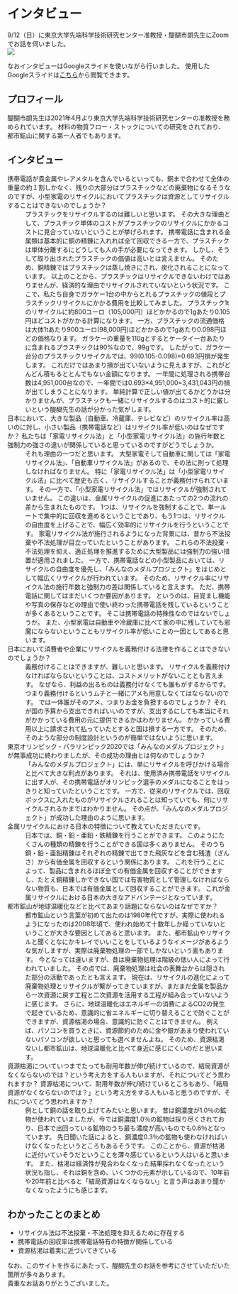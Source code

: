 [//SCML_TITLE]: # (インタビュー)

# インタビュー

<NoIndent>
9/12（日）に東京大学先端科学技術研究センター准教授・醍醐市朗先生にZoomでお話を伺いました。
</NoIndent>

<div class="image_container">
    <Image src="../img/activity/interview/thumbnail.jpg"></Image>
</div>

なおインタビューはGoogleスライドを使いながら行いました。
使用したGoogleスライドは<a href="https://docs.google.com/presentation/d/1scF1wNfPfZGIbLZwAJ-I-G7dXXsWGbSxU4k5iHcPYrU/view">こちら</a>から閲覧できます。

## プロフィール

醍醐市朗先生は2021年4月より東京大学先端科学技術研究センターの准教授を務められています。
材料の物質フロー・ストックについての研究をされており、都市鉱山に関する第一人者でもあります。

## インタビュー

<dl class="Q_A">
<dt id="q1">
携帯電話が<Word>貴金属</Word>や<Word>レアメタル</Word>を含んでいるといっても、銅まで合わせて全体の重量の約１割しかなく、残りの大部分はプラスチックなどの廃棄物になるそうなのですが、小型家電のリサイクルにおいてプラスチックは資源としてリサイクルすることはできないのでしょうか？
</dt>

<dd>
プラスチックをリサイクルするのは難しいと思います。
その大きな理由として、プラスチック単体のコストがプラスチックのリサイクルにかかるコストに見合っていないということが挙げられます。
携帯電話に含まれる金属類は基本的に銅の<Word>精錬</Word>に入れれば全て回収できる一方で、プラスチックは単体分離するにどうしても人の手が必要になってきます。
しかし、そうして取り出されたプラスチックの価値は高いとは言えません。
そのため、銅精錬ではプラスチックは蒸し焼きにされ、炭化されることになっています。
以上のことから、プラスチックはリサイクルできないわけではありませんが、経済的な理由でリサイクルされていないという状況です。

<Column title="補足">
ここで、私たち自身でガラケー1台の中からとれるプラスチックの値段とプラスチックリサイクルにかかる費用を比較してみました。
プラスチック1tのリサイクルに約800ユーロ（105,000円）ほどかかるので1gあたり0.105円ほどコストがかかる計算になります。
一方、プラスチックの流通価格は大体1tあたり900ユーロ(98,000円)ほどかかるので1gあたり0.098円ほどの価格なります。
ガラケーの重量を110gとするとケータイ一台あたりに含まれるプラスチックは90%なので、99gです。
したがって、ガラケ一台分のプラスチックリサイクルでは、99(0.105-0.098)=0.693円損が発生します。
これだけではあまり損が出ていないように見えますが、これがどんどん積もるととんでもない金額になります。
一年間に処理される携帯台数は4,951,000台なので、一年間では0.693×4,951,000=3,431,043円の損が出てしまうことになります。
単純計算で正しい値が出てるかどうかは分かりませんが、プラスチックも一緒にリサイクルするのはコスト的に厳しいという醍醐先生の話が分かった気がします。
</Column>

</dd>

<dt id="q2">
<!-- 日本において、大きなもの（自動車、冷蔵庫、テレビなど）のリサイクル率は高いのに対し、小さいもの（携帯電話など）はリサイクル率が低いのはどうしてでしょうか？私たちは「家電リサイクル法」と「小型家電リサイクル法」の施行年数と強制力の強さの違いが関係していると思っていますがどうでしょうか。 -->
日本において、大きな製品（自動車、冷蔵庫、テレビなど）のリサイクル率は高いのに対し、小さい製品（携帯電話など）はリサイクル率が低いのはなぜですか？
私たちは「<Word>家電リサイクル法</Word>」と「<Word>小型家電リサイクル法</Word>」の施行年数と強制力の強さの違いが関係していると思っているのですがどうでしょうか。
</dt>
<dd>
それも理由の一つだと思います。
大型家電そして自動車に関しては「家電リサイクル法」、「<Word>自動車リサイクル法</Word>」があるので、その法に則って処理しなければなりません。
特に「家電リサイクル法」は「小型家電リサイクル法」に比べて歴史も古く、リサイクルすることが義務付けられています。
その一方で、「小型家電リサイクル法」ではリサイクルが強制されていません。
この違いは、金属リサイクルの促進にあたっての2つの流れの差から生まれたものです。
1つは、リサイクルを強制することで、単一ルートで集中的に回収を進めるということであり、もう1つは、リサイクルの自由度を上げることで、幅広く効率的にリサイクルを行うということです。
家電リサイクル法が施行されるようになった背景には、昔から不法投棄や不法処理が目立っていたということがあります。
これらの不法投棄・不法処理を抑え、適正処理を推進するために大型製品には強制力の強い措置が適用されました。
一方で、携帯電話などの小型製品においては、リサイクルの自由度を優先し、「みんなのメダルプロジェクト」をはじめとして幅広くリサイクルが行われています。
そのため、リサイクル率にリサイクル法の施行年数と強制力の差は関係していると言えます。
ただ、携帯電話に関してはまだいくつか要因があります。
というのは、目覚まし機能や写真の保存などの理由で使い終わった携帯電話を残しているということが多くあるということです。
そこは携帯電話の特殊性なのではないでしょうか。
また、小型家電は自動車や冷蔵庫に比べて家の中に残していても邪魔にならないということもリサイクル率が低いことの一因としてあると思います。
</dd>

<dt id="q3">
日本において消費者や企業にリサイクルを義務付ける法律を作ることはできないのでしょうか？
</dt>

<dd>
義務付けることはできますが、難しいと思います。
リサイクルを義務付けなければならないということは、コストメリットがないこととも言えます。
なぜなら、利益の出るものは義務付けなくても誰もがするからです。
つまり義務付けるというムチと一緒にアメも用意しなくてはならないのです。
では一体誰がそのアメ、つまりお金を負担するのでしょうか？
それが国の予算から支出できればいいのですが、支出するにしても本当にそれがかかっている費用の元に提供できるかはわかりません。
かかっている費用以上に請求されて払っていたとすると国は損する一方です。
そのため、そのような部分の制度設計というのが簡単ではないように思います。
</dd>

<dt id="q4">
東京オリンピック・パラリンピック2020では「<Word>みんなのメダルプロジェクト</Word>」が無事成功に終わりましたが、その成功の理由とは何なのでしょうか？
</dt>

<dd>
「みんなのメダルプロジェクト」には、単にリサイクルを呼びかける場合と比べて大きな利点があります。
それは、使用済み携帯電話をリサイクルに出す人が、その携帯電話がオリンピック選手のメダルになることをはっきりと知っていたということです。
一方で、従来のリサイクルでは、回収ボックスに入れたものがリサイクルされることは知っていても、何にリサイクルされるかまではわかりません。
その点が、「みんなのメダルプロジェクト」が成功した理由のように思います。
</dd>

<dt id="q5">
金属リサイクルにおける日本の特徴について教えていただきたいです。
</dt>
<dd>
日本では、銅・鉛・亜鉛・鉄精錬を行うことができます。
このようにたくさんの種類の精錬を行うことができる国は多くありません。
そのうち銅・鉛・亜鉛精錬はそれぞれの精錬で出てきた飛灰などを含む残渣（ざんさ）から有価金属を回収するという関係にあります。
これを行うことによって、製品に含まれるほぼ全ての有価金属を回収することができますし、たとえ銅精錬しかできない国では有害物質として管理しなければならない物質も、日本では有価金属として回収することができます。
これが金属リサイクルにおける日本の大きなアドバンテージとなっています。
</dd>
<dt id="q6">
都市鉱山が地球温暖化などと比べてあまり話題にならないのはなぜですか？
</dt>

<!-- Googleスライドで使った検索ボリューム（最新版）が欲しい（Answerの後でもいいけど） -->
<dd>
都市鉱山という言葉が初めて出たのは1980年代ですが、実際に使われるようになったのは2008年頃で、使われ始めて十数年しか経っていないということが大きな要因としてあると思います。
また、都市鉱山やリサイクルと聞くとなにかキレイでいいことをしているようなイメージがあるような気がしますが、実際は廃棄物処理の一部でしかないという面もあります。
今となっては違いますが、昔は廃棄物処理は階級の低い人<!--（醍醐の言う穢多非人）-->によって行われていました。
その点では、廃棄物処理は社会の表舞台からは隠された部分の活動であったとも言えます。
現在は、リサイクルの進化によって廃棄物処理とリサイクルが繋がってきていますが、まだまだ金属を製品から<Word>一次資源</Word>に戻す工程と<Word>二次資源</Word>を活用する工程が組み合っていないように感じます。
さらに、地球温暖化はエネルギーの消費によるCO2の発生で起きているため、意識的に省エネルギーに切り替えることで防ぐことができますが、資源枯渇の場合、意識的に防ぐことはできません。
例えば、パソコンを買うときに、資源節約のために金や銀があまり使われていないパソコンが欲しいと思っても選べませんよね。
そのため、資源枯渇ないし都市鉱山は、地球温暖化と比べて身近に感じにくいのだと思います。
</dd>


<dt id="q7">
資源枯渇についていつまでたっても耐用年数が伸び続けているので、結局資源がなくならないのでは？という考え方をする人もいますが、それについてどう思われますか？
資源枯渇について、<Word>耐用年数</Word>が伸び続けているところもあり、「結局資源がなくならないのでは？」という考え方をする人もいると思うのですが、それについてどう思われますか？
</dt>
<dd>
例として銅の話を取り上げてみたいと思います。
昔は銅濃度が1.0％の鉱物が使われていましたが、今では銅濃度1.0％の鉱物は採り尽くされており、日本で出回っている鉱物のうち最も濃度が高いものでも0.6％となっています。
先日聞いた話によると、銅濃度0.3％の鉱物も使わなければいけなくなったというところもあるそうです。
このことから、資源が枯渇に近付いていそうだということを薄々感じているという人はいると思います。
また、枯渇は経済性が見合わなくなった結果採れなくなったという状況も指し、それは銅を含め、いくつかの元素が示しているので、10年前や20年前と比べると「結局資源はなくならない」と言う声はあまり聞かなくなったようにも感じます。
</dd>
</dl>

## わかったことのまとめ

<ul>
<li>リサイクル法は不法投棄・不法処理を抑えるために存在する</li>
<li>携帯電話の回収率は携帯電話特有の特徴が関係している</li>
<li>資源枯渇は着実に近づいてきている</li>
</ul>

<NoIndent>
なお、このサイトを作るにあたって、醍醐先生のお話を参考にさせていただいた箇所が多々あります。<br>
貴重なお話ありがとうございました。
</NoIndent>

<PNBar prev="./recycle-box.html" next="./petec.html"></PNBar>